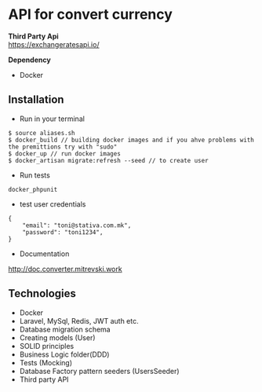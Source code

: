 # API for convert currency

**Third Party Api** <br>
https://exchangeratesapi.io/

**Dependency** <br>
- Docker

## Installation
- Run in your terminal
```
$ source aliases.sh
$ docker_build // building docker images and if you ahve problems with the premittions try with "sudo"
$ docker_up // run docker images
$ docker_artisan migrate:refresh --seed // to create user
```
- Run tests 
```
docker_phpunit
```
- test user credentials
```
{
	"email": "toni@stativa.com.mk",
	"password": "toni1234",
}
```

- Documentation

<a href="http://doc.convertor.mitrevski.work">http://doc.converter.mitrevski.work</a>

## Technologies
- Docker
- Laravel, MySql, Redis, JWT auth etc.
- Database migration schema
- Creating models (User)
- SOLID principles
- Business Logic folder(DDD)
<img src="https://bosnadev.com/wp-content/uploads/2015/03/repository_pattern.png" alt="">  <br> 
- Tests (Mocking)
- Database Factory pattern seeders (UsersSeeder)
- Third party API 
